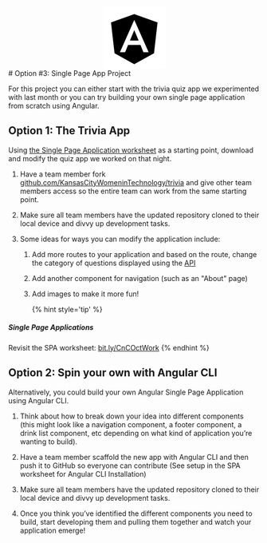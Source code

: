 <img src="images/angular.png" style="display: block; margin-left: auto; margin-right: auto; height:125px;">
# Option #3: Single Page App Project

For this project you can either start with the trivia quiz app we experimented with last month or you can try building your own single page application from scratch using Angular.

## Option 1: The Trivia App
Using [the Single Page Application worksheet](https://bit.ly/CnCOctWork) as a starting point, download and modify the quiz app we worked on that night.

1. Have a team member fork [github.com/KansasCityWomeninTechnology/trivia](https://github.com/KansasCityWomeninTechnology/trivia) and give other team members access so the entire team can work from the same starting point.

2. Make sure all team members have the updated repository cloned to their local device and divvy up development tasks.

3. Some ideas for ways you can modify the application include:

    1. Add more routes to your application and based on the route, change the category of questions displayed using the [API](https://cocktail-trivia-api.herokuapp.com/)

    2. Add another component for navigation (such as an "About" page)

    3. Add images to make it more fun!

        {% hint style='tip' %}
##### Single Page Applications
Revisit the SPA worksheet: [bit.ly/CnCOctWork](https://bit.ly/CnCOctWork)
        {% endhint %}

## Option 2: Spin your own with Angular CLI

Alternatively, you could build your own Angular Single Page Application using Angular CLI.

1. Think about how to break down your idea into different components (this might look like a navigation component, a footer component, a drink list component, etc depending on what kind of application you’re wanting to build).

2. Have a team member scaffold the new app with Angular CLI and then push it to GitHub so everyone can contribute (See setup in the SPA worksheet for Angular CLI Installation)

3. Make sure all team members have the updated repository cloned to their local device and divvy up development tasks.

4. Once you think you’ve identified the different components you need to build, start developing them and pulling them together and watch your application emerge!

